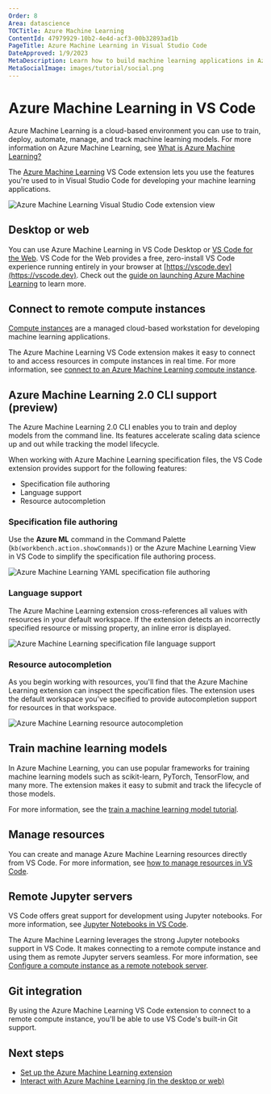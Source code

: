 ```yaml
---
Order: 8
Area: datascience
TOCTitle: Azure Machine Learning
ContentId: 47979929-10b2-4e4d-acf3-00b32893ad1b
PageTitle: Azure Machine Learning in Visual Studio Code
DateApproved: 1/9/2023
MetaDescription: Learn how to build machine learning applications in Azure Machine Learning using the Visual Studio Code extension
MetaSocialImage: images/tutorial/social.png
---
```


# Azure Machine Learning in VS Code

Azure Machine Learning is a cloud-based environment you can use to train, deploy, automate, manage, and track machine learning models. For more information on Azure Machine Learning, see [What is Azure Machine Learning?](https://learn.microsoft.com/azure/machine-learning/overview-what-is-azure-machine-learning)

The [Azure Machine Learning](https://marketplace.visualstudio.com/items?itemName=ms-toolsai.vscode-ai) VS Code extension lets you use the features you're used to in Visual Studio Code for developing your machine learning applications.

![Azure Machine Learning Visual Studio Code extension view](images/azure-machine-learning/azure-machine-learning-vscode-extension.png)

## Desktop or web

You can use Azure Machine Learning in VS Code Desktop or [VS Code for the Web](/docs/editor/vscode-web.md). VS Code for the Web provides a free, zero-install VS Code experience running entirely in your browser at [https://vscode.dev](https://vscode.dev). Check out the [guide on launching Azure Machine Learning](https://learn.microsoft.com/azure/machine-learning/how-to-launch-vs-code-remote?view=azureml-api-2&tabs=vscode-web) to learn more.

## Connect to remote compute instances

[Compute instances](https://learn.microsoft.com/azure/machine-learning/concept-compute-instance) are a managed cloud-based workstation for developing machine learning applications.

The Azure Machine Learning VS Code extension makes it easy to connect to and access resources in compute instances in real time. For more information, see [connect to an Azure Machine Learning compute instance](https://learn.microsoft.com/azure/machine-learning/how-to-set-up-vs-code-remote?tabs=extension).

## Azure Machine Learning 2.0 CLI support (preview)

The Azure Machine Learning 2.0 CLI enables you to train and deploy models from the command line. Its features accelerate scaling data science up and out while tracking the model lifecycle.

When working with Azure Machine Learning specification files, the VS Code extension provides support for the following features:

- Specification file authoring
- Language support
- Resource autocompletion

### Specification file authoring

Use the **Azure ML** command in the Command Palette (`kb(workbench.action.showCommands)`) or the Azure Machine Learning View in VS Code to simplify the specification file authoring process.

![Azure Machine Learning YAML specification file authoring](images/azure-machine-learning/specification-file-authoring.gif)

### Language support

The Azure Machine Learning extension cross-references all values with resources in your default workspace. If the extension detects an incorrectly specified resource or missing property, an inline error is displayed.

![Azure Machine Learning specification file language support](images/azure-machine-learning/language-support.gif)

### Resource autocompletion

As you begin working with resources, you'll find that the Azure Machine Learning extension can inspect the specification files. The extension uses the default workspace you've specified to provide autocompletion support for resources in that workspace.

![Azure Machine Learning resource autocompletion](images/azure-machine-learning/resource-autocompletion.gif)

## Train machine learning models

In Azure Machine Learning, you can use popular frameworks for training machine learning models such as scikit-learn, PyTorch, TensorFlow, and many more. The extension makes it easy to submit and track the lifecycle of those models.

For more information, see the [train a machine learning model tutorial](https://learn.microsoft.com/azure/machine-learning/tutorial-train-deploy-image-classification-model-vscode).

## Manage resources

You can create and manage Azure Machine Learning resources directly from VS Code. For more information, see [how to manage resources in VS Code](https://learn.microsoft.com/azure/machine-learning/how-to-manage-resources-vscode).

## Remote Jupyter servers

VS Code offers great support for development using Jupyter notebooks. For more information, see [Jupyter Notebooks in VS Code](/docs/datascience/jupyter-notebooks.md).

The Azure Machine Learning leverages the strong Jupyter notebooks support in VS Code. It makes connecting to a remote compute instance and using them as remote Jupyter servers seamless. For more information, see [Configure a compute instance as a remote notebook server](https://learn.microsoft.com/azure/machine-learning/how-to-set-up-vs-code-remote?tabs=extension).

## Git integration

By using the Azure Machine Learning VS Code extension to connect to a remote compute instance, you'll be able to use VS Code's built-in Git support.

## Next steps

- [Set up the Azure Machine Learning extension](https://learn.microsoft.com/azure/machine-learning/how-to-setup-vs-code)
- [Interact with Azure Machine Learning (in the desktop or web)](https://learn.microsoft.com/azure/machine-learning/how-to-launch-vs-code-remote?view=azureml-api-2&tabs=vscode-web)
